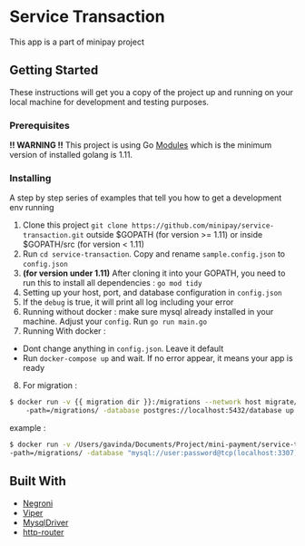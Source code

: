 # Service Transaction

This app is a part of minipay project

## Getting Started

These instructions will get you a copy of the project up and running on your local machine for development and testing purposes.

### Prerequisites

**!! WARNING !!** This project is using Go [Modules](https://blog.golang.org/using-go-modules) which is the minimum version of installed golang is 1.11. 

### Installing

A step by step series of examples that tell you how to get a development env running
1. Clone this project `git clone https://github.com/minipay/service-transaction.git` outside $GOPATH (for version >= 1.11) or inside $GOPATH/src (for version < 1.11)
2. Run `cd service-transaction`. Copy and rename `sample.config.json` to `config.json` 
3. **(for version under 1.11)** After cloning it into your GOPATH, you need to run this to install all dependencies :
`go mod tidy`
4. Setting up your host, port, and database configuration in `config.json`
5. If the `debug` is true, it will print all log including your error
6. Running without docker : make sure mysql already installed in your machine. Adjust your `config`. Run `go run main.go`
7. Running With docker : </br>
- Dont change anything in `config.json`. Leave it default </br>
- Run `docker-compose up` and wait. If no error appear, it means your app is ready </br>
8. For migration :
```bash
$ docker run -v {{ migration dir }}:/migrations --network host migrate/migrate
    -path=/migrations/ -database postgres://localhost:5432/database up 2
```
example : </br>
```bash
$ docker run -v /Users/gavinda/Documents/Project/mini-payment/service-transaction/migrations:/migrations --network host migrate/migrate 
-path=/migrations/ -database "mysql://user:password@tcp(localhost:3307)/pay_transaction" up
```


## Built With

* [Negroni](https://github.com/urfave/negroni)
* [Viper](https://github.com/spf13/viper)
* [MysqlDriver](https://github.com/go-sql-driver/mysql)
* [http-router](https://github.com/julienschmidt/httprouter)